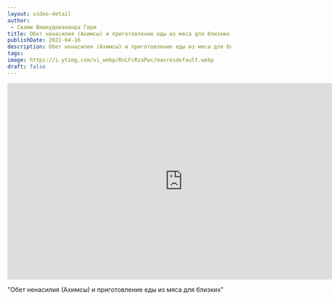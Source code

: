 ```yaml
---
layout: video-detail
author:
 - Свами Вишнудевананда Гири
title: Обет ненасилия (Ахимсы) и приготовление еды из мяса для близких
publishDate: 2022-04-16
description: Обет ненасилия (Ахимсы) и приготовление еды из мяса для близких. 
tags: 
image: https://i.ytimg.com/vi_webp/RnLFcRzoPwc/maxresdefault.webp
draft: false
---
```


<iframe width="790" height="444" src="https://www.youtube.com/embed/RnLFcRzoPwc" frameborder="0" allowfullscreen=""></iframe> 

  "Обет ненасилия (Ахимсы) и приготовление еды из мяса для близких"

  

 